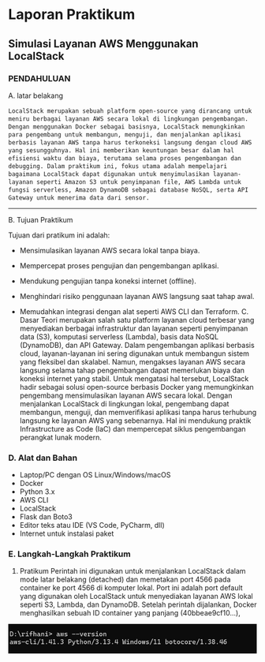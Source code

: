 # Laporan Praktikum  
## Simulasi Layanan AWS Menggunakan LocalStack 


###  PENDAHULUAN 

A. latar belakang   

    LocalStack merupakan sebuah platform open-source yang dirancang untuk meniru berbagai layanan AWS secara lokal di lingkungan pengembangan. Dengan menggunakan Docker sebagai basisnya, LocalStack memungkinkan para pengembang untuk membangun, menguji, dan menjalankan aplikasi berbasis layanan AWS tanpa harus terkoneksi langsung dengan cloud AWS yang sesungguhnya. Hal ini memberikan keuntungan besar dalam hal efisiensi waktu dan biaya, terutama selama proses pengembangan dan debugging. Dalam praktikum ini, fokus utama adalah mempelajari bagaimana LocalStack dapat digunakan untuk menyimulasikan layanan-layanan seperti Amazon S3 untuk penyimpanan file, AWS Lambda untuk fungsi serverless, Amazon DynamoDB sebagai database NoSQL, serta API Gateway untuk menerima data dari sensor.
---

B. Tujuan Praktikum 

Tujuan dari pratikum ini adalah: 

-   Mensimulasikan layanan AWS secara lokal tanpa biaya.

-   Mempercepat proses pengujian dan pengembangan aplikasi.

-   Mendukung pengujian tanpa koneksi internet (offline).

-   Menghindari risiko penggunaan layanan AWS langsung saat tahap awal.

-   Memudahkan integrasi dengan alat seperti AWS CLI dan Terraform.
C. Dasar Teori
    merupakan salah satu platform layanan cloud terbesar yang menyediakan berbagai infrastruktur dan layanan seperti penyimpanan data (S3), komputasi serverless (Lambda), basis data NoSQL (DynamoDB), dan API Gateway. Dalam pengembangan aplikasi berbasis cloud, layanan-layanan ini sering digunakan untuk membangun sistem yang fleksibel dan skalabel. Namun, mengakses layanan AWS secara langsung selama tahap pengembangan dapat memerlukan biaya dan koneksi internet yang stabil. Untuk mengatasi hal tersebut, LocalStack hadir sebagai solusi open-source berbasis Docker yang memungkinkan pengembang mensimulasikan layanan AWS secara lokal. Dengan menjalankan LocalStack di lingkungan lokal, pengembang dapat membangun, menguji, dan memverifikasi aplikasi tanpa harus terhubung langsung ke layanan AWS yang sebenarnya. Hal ini mendukung praktik Infrastructure as Code (IaC) dan mempercepat siklus pengembangan perangkat lunak modern.

###  D. Alat dan Bahan  
- Laptop/PC dengan OS Linux/Windows/macOS  
- Docker  
- Python 3.x  
- AWS CLI  
- LocalStack  
- Flask dan Boto3  
- Editor teks atau IDE (VS Code, PyCharm, dll)  
- Internet untuk instalasi paket


###  E. Langkah-Langkah Praktikum
1.  Pratikum
    Perintah ini digunakan untuk menjalankan LocalStack dalam mode latar belakang (detached) dan memetakan port 4566 pada container ke port 4566 di komputer lokal. Port ini adalah port default yang digunakan oleh LocalStack untuk menyediakan layanan AWS lokal seperti S3, Lambda, dan DynamoDB. Setelah perintah dijalankan, Docker menghasilkan sebuah ID container yang panjang (40bbeae9cf10...), 

![Tampilan LocalStack](images/img.jpg)

